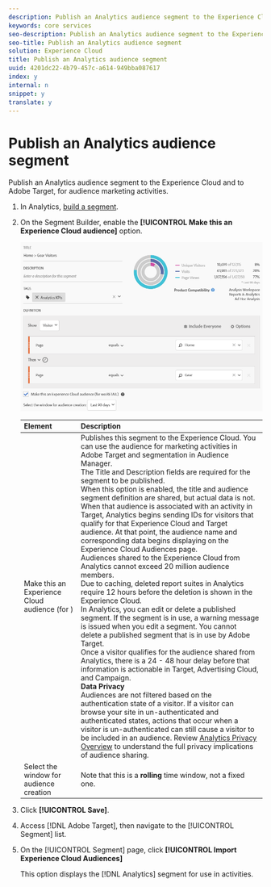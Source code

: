 ```yaml
---
description: Publish an Analytics audience segment to the Experience Cloud and to Adobe Target, for audience marketing activities.
keywords: core services
seo-description: Publish an Analytics audience segment to the Experience Cloud and to Adobe Target, for audience marketing activities.
seo-title: Publish an Analytics audience segment
solution: Experience Cloud
title: Publish an Analytics audience segment
uuid: 4201dc22-4b79-457c-a614-949bba087617
index: y
internal: n
snippet: y
translate: y
---
```


# Publish an Analytics audience segment

Publish an Analytics audience segment to the Experience Cloud and to Adobe Target, for audience marketing activities.


1. In Analytics, [build a segment](https://marketing.adobe.com/resources/help/en_US/analytics/segment/seg_build.html).
1.  On the Segment Builder, enable the **[!UICONTROL Make this an Experience Cloud audience]** option.

    ![](assets/ec_audience_example.png) 

    | Element | Description |
    |--- |---|
    |Make this an Experience Cloud audience (for <report suite name>)|Publishes this segment to the Experience Cloud. You can use the audience for marketing activities in Adobe Target and segmentation in Audience Manager.<br>The Title and  Description fields are required for the segment to be published.<br>When this option is enabled, the title and audience segment definition are shared, but actual data is not. When that audience is associated with an activity in Target, Analytics begins sending IDs for visitors that qualify for that  Experience Cloud and Target audience. At that point, the audience name and corresponding data begins displaying on the  Experience Cloud Audiences page.<br>Audiences shared to the Experience Cloud from Analytics cannot exceed 20 million audience members.<br>Due to caching, deleted report suites in Analytics require 12 hours before the deletion is shown in the Experience Cloud.<br>In  Analytics, you can edit or delete a published segment. If the segment is in use, a warning message is issued when you edit a segment. You cannot delete a published segment that is in use by  Adobe Target.<br>Once a visitor qualifies for the audience shared from  Analytics, there is a 24 - 48 hour delay before that information is actionable in Target, Advertising Cloud, and Campaign.<br>**Data Privacy**<br> Audiences are not filtered based on the authentication state of a visitor. If a visitor can browse your site in un-authenticated and authenticated states, actions that occur when a visitor is un-authenticated can still cause a visitor to be included in an audience. Review [Analytics Privacy Overview](https://marketing.adobe.com/resources/help/en_US/reference/?f=c_Privacy_Overview) to understand the full privacy implications of audience sharing.|
    |Select the window for audience creation|Note that this is a **rolling** time window, not a fixed one.|

1. Click **[!UICONTROL Save]**.
1. Access [!DNL Adobe Target], then navigate to the [!UICONTROL Segment] list.
1. On the [!UICONTROL Segment] page, click **[!UICONTROL Import Experience Cloud Audiences]**

   This option displays the [!DNL Analytics] segment for use in activities. 
